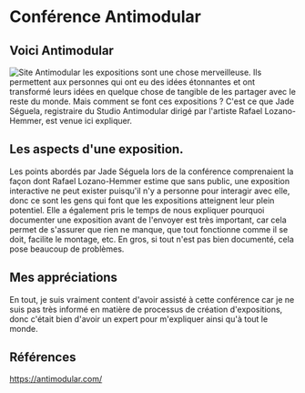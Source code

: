 # Conférence Antimodular

## Voici Antimodular
![Site Antimodular](medias/site_antimodular.png)
les expositions sont une chose merveilleuse. Ils permettent aux personnes qui ont eu des idées étonnantes et ont transformé leurs idées en quelque chose de tangible de les partager avec le reste du monde. Mais comment se font ces expositions ? C'est ce que Jade Séguela, registraire du Studio Antimodular dirigé par l'artiste Rafael Lozano-Hemmer, est venue ici expliquer.


## Les aspects d'une exposition.
Les points abordés par Jade Séguela lors de la conférence comprenaient la façon dont Rafael Lozano-Hemmer estime que sans public, une exposition interactive ne peut exister puisqu'il n'y a personne pour interagir avec elle, donc ce sont les gens qui font que les expositions atteignent leur plein potentiel. Elle a également pris le temps de nous expliquer pourquoi documenter une exposition avant de l'envoyer est très important, car cela permet de s'assurer que rien ne manque, que tout fonctionne comme il se doit, facilite le montage, etc. En gros, si tout n'est pas bien documenté, cela pose beaucoup de problèmes.


## Mes appréciations
En tout, je suis vraiment content d'avoir assisté à cette conférence car je ne suis pas très informé en matière de processus de création d'expositions, donc c'était bien d'avoir un expert pour m'expliquer ainsi qu'à tout le monde.

## Références
https://antimodular.com/
